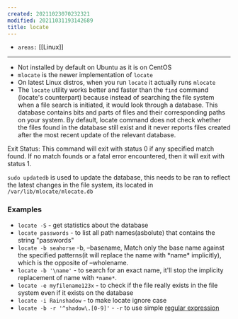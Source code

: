 ```yaml
---
created: 20211023070232321
modified: 20211031193142689
title: locate
---
```


- `areas:` [[Linux]]

---

- Not installed by default on Ubuntu as it is on CentOS
- `mlocate` is the newer implementation of `locate`
- On latest Linux distros, when you run `locate` it actually runs `mlocate`
- The `locate` utility works better and faster than the `find` command (locate's counterpart) because instead of searching the file system when a file search is initiated, it would look through a database. This database contains bits and parts of files and their corresponding paths on your system. By default, locate command does not check whether the files found in the database still exist and it never reports files created after the most recent update of the relevant database.

Exit Status: This command will exit with status 0 if any specified match found. If no match founds or a fatal error encountered, then it will exit with status 1.

`sudo updatedb` is used to update the database, this needs to be ran to reflect the latest changes in the file system, its located in `/var/lib/mlocate/mlocate.db`

### Examples

- `locate -S` - get statistics about the database
- `locate passwords` - to list all path names(asbolute) that contains the string "passwords"
- `locate -b seahorse` -b, –basename, Match only the base name against the specified patterns(it will replace the name with \*name\* implicitly), which is the opposite of –wholename.
- `locate -b '\name'` - to search for an exact name, it'll stop the implicity replacement of name with `*name*`.
- `locate -e myfilename123x` - to check if the file really exists in the file system even if it exists on the database
- `locate -i Rainshadow` - to make locate ignore case
- `locate -b -r '^shadow\.[0-9]'` - `-r` to use simple [regular expression](#regular%20expression)
